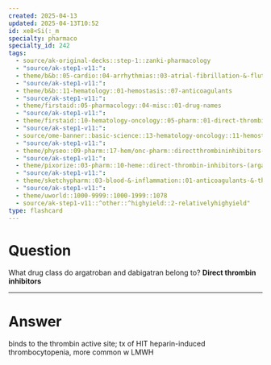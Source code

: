 ```yaml
---
created: 2025-04-13
updated: 2025-04-13T10:52
id: xe8<Si(:_m
specialty: pharmaco
specialty_id: 242
tags:
  - source/ak-original-decks::step-1::zanki-pharmacology
  - "source/ak-step1-v11:": 
  - theme/b&b::05-cardio::04-arrhythmias::03-atrial-fibrillation-&-flutter
  - "source/ak-step1-v11:": 
  - theme/b&b::11-hematology::01-hemostasis::07-anticoagulants
  - "source/ak-step1-v11:": 
  - theme/firstaid::05-pharmacology::04-misc::01-drug-names
  - "source/ak-step1-v11:": 
  - theme/firstaid::10-hematology-oncology::05-pharm::01-direct-thrombin-inhibitors
  - "source/ak-step1-v11:": 
  - source/ome-banner::basic-science::13-hematology-oncology::11-hemostasis
  - "source/ak-step1-v11:": 
  - theme/physeo::09-pharm::17-hem/onc-pharm::directthrombininhibitors-directfactorxainhibitors
  - "source/ak-step1-v11:": 
  - theme/pixorize::03-pharm::10-heme::direct-thrombin-inhibitors-(argatroban,-dabigatran,-bivalirudin)
  - "source/ak-step1-v11:": 
  - theme/sketchypharm::03-blood-&-inflammation::01-anticoagulants-&-thrombolytics::01-heparin,-lmwh,-fondaparinux,-direct-thrombin-inhibitors,-xa-inhibitors
  - "source/ak-step1-v11:": 
  - theme/uworld::1000-9999::1000-1999::1078
  - source/ak-step1-v11::^other::^highyield::2-relativelyhighyield"
type: flashcard
---
```


# Question
What drug class do argatroban and dabigatran belong to?   **Direct thrombin inhibitors**

---

# Answer
binds to the thrombin active site; tx of HIT heparin-induced thrombocytopenia, more common w LMWH